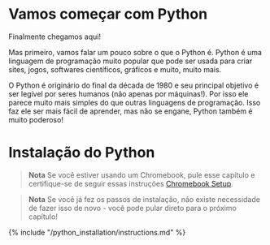 # Vamos começar com Python

Finalmente chegamos aqui!

Mas primeiro, vamos falar um pouco sobre o que o Python é. Python é uma linguagem de programação muito popular que pode ser usada para criar sites, jogos, softwares científicos, gráficos e muito, muito mais.

O Python é originário do final da década de 1980 e seu principal objetivo é ser legível por seres humanos (não apenas por máquinas!). Por isso ele parece muito mais simples do que outras linguagens de programação. Isso faz ele ser mais fácil de aprender, mas não se engane, Python também é muito poderoso!

# Instalação do Python

> **Nota** Se você estiver usando um Chromebook, pule esse capítulo e certifique-se de seguir essas instruções [Chromebook Setup](../chromebook_setup/README.md).

> **Nota** Se você já fez os passos de instalação, não existe necessidade de fazer isso de novo - você pode pular direto para o próximo capítulo!

{% include "/python_installation/instructions.md" %}
